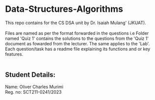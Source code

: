 # Data-Structures-Algorithms

This repo contains for the CS DSA unit by Dr. Isaiah Mulang' (JKUAT). <br> <br>
Files are named as per the format forwarded in the questions i.e Folder named 'Quiz 1' contains the solutions to the questions from the 'Quiz 1' document as fowarded from the lecturer. The same applies to the 'Lab'. <br>
Each question/task has a readme file explaining its functions and or key features. <br><br>

## Student Details:
Name: Oliver Charles Murimi <br>
Reg. no: SCT211-0241/2023
